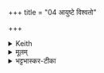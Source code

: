 +++
title = "04 आयुष्टे विश्वतो"

+++


<details><summary>Keith</summary>

May he give thee life on every side,  
Agni here, the desirable.  
Let thy breath come back to thee;  
I drive away the disease from thee.
</details>

<details><summary>मूलम्</summary>

आयु॑ष्टे वि॒श्वतो॑ दधद॒यम॒ग्निर्वरे॑ण्यः ।  
पुन॑स्ते प्रा॒ण आय॑ति॒ परा॒ यक्ष्मँ॑ सुवामि ते ॥
</details>

<details><summary>भट्टभास्कर-टीका</summary>

हे यजमान अयमग्निर्वरेण्यः वरणीयः । 'वृञ एण्यः', वृषादित्वादाद्युदात्तत्वम् । ते तुभ्यं विश्वतः विश्वमायुर्दधत् दधातु । 'इतराभ्योपि दृश्यन्ते' इति द्वितीयान्तात्तसिल् । दधातेर्लेटि 'लेटोडाटौ' इत्यडागमः, 'घोर्लोपो लेटि वा' इत्याकारलोपः । 'युष्मत्तत्ततक्षुष्वन्तःपादम्' इति संहितायां आयुस्सकारस्य षत्वम् । यदायं प्रसीदति तदानीं गतोपि प्राणः पुनरायति पुनराभिमुख्येनास्मान्प्राप्नोति । इ गतौ भौवादिक उदात्तेत् । यद्वा - पुनरपि त्वदीयः प्राण आयात्वस्य प्रसादेन । अहमपि तदर्थं त्वदीयं शत्रुपक्षं परासुवामि नाशयामि । षू प्रेरणे तौदादिक उदात्तेत् । 'स एवास्मिन्नायुर्दधाति' `इति ब्राह्मणम् ॥
</details>
